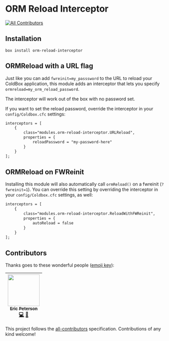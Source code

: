# ORM Reload Interceptor
[![All Contributors](https://img.shields.io/badge/all_contributors-1-orange.svg?style=flat-square)](#contributors)

## Installation

`box install orm-reload-interceptor`

## ORMReload with a URL flag

Just like you can add `fwreinit=my_passsword` to the URL to reload your ColdBox application,
this module adds an interceptor that lets you specify `ormreload=my_orm_reload_password`.

The interceptor will work out of the box with no password set.

If you want to set the reload password, override the interceptor in your `config/Coldbox.cfc` settings:

```cfc
interceptors = [
	{
		class="modules.orm-reload-interceptor.URLReload",
		properties = {
			reloadPassword = "my-password-here"
		}
	}
];
```

## ORMReload on FWReinit

Installing this module will also automatically call `ormReload()` on a fwreinit (`?fwreinit=1`).
You can override this setting by overriding the interceptor in your `config/Coldbox.cfc` settings, as well:

```cfc
interceptors = [
	{
		class="modules.orm-reload-interceptor.ReloadWithFWReinit",
		properties = {
			autoReload = false
		}
	}
];
```
## Contributors

Thanks goes to these wonderful people ([emoji key](https://github.com/kentcdodds/all-contributors#emoji-key)):

<!-- ALL-CONTRIBUTORS-LIST:START - Do not remove or modify this section -->
| [<img src="https://avatars1.githubusercontent.com/u/2583646?v=4" width="100px;"/><br /><sub>Eric Peterson</sub>](https://github.com/elpete)<br />[💻](https://github.com/elpete/orm-reload-interceptor/commits?author=elpete "Code") [📖](https://github.com/elpete/orm-reload-interceptor/commits?author=elpete "Documentation") |
| :---: |
<!-- ALL-CONTRIBUTORS-LIST:END -->

This project follows the [all-contributors](https://github.com/kentcdodds/all-contributors) specification. Contributions of any kind welcome!